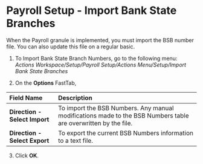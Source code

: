 # Payroll Setup - Import Bank State Branches

When the Payroll granule is implemented, you must import the BSB number file.  You can also update this file on a regular basic.

1.  To Import Bank State Branch Numbers, go to the following menu: *Actions Workspace/Setup/Payroll Setup/Actions Menu/Setup/Import Bank State Branches*

2.  On the **Options** FastTab, 

|Field Name|Description|
| :--- | :--- |
|**Direction - Select Import**|To import the BSB Numbers.  Any manual modifications made to the BSB Numbers table are overwritten by the file.|  
|**Direction - Select Export**|To export the current BSB Numbers information to a text file.|

3.  Click **OK**.

